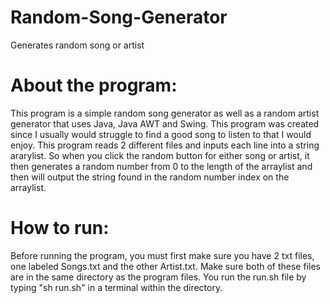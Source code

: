 # Random-Song-Generator
Generates random song or artist

# About the program:
This program is a simple random song generator as well as a random artist generator that uses Java, Java AWT and Swing. This program was created since I usually would struggle to find a good song to listen to that I would enjoy. This program reads 2 different files and inputs each line into a string ararylist. So when you click the random button for either song or artist, it then generates a random number from 0 to the length of the arraylist and then will output the string found in the random number index on the arraylist.

# How to run:
Before running the program, you must first make sure you have 2 txt files, one labeled Songs.txt and the other Artist.txt. Make sure both of these files are in the same directory as the program files. You run the run.sh file by typing "sh run.sh" in a terminal within the directory.

